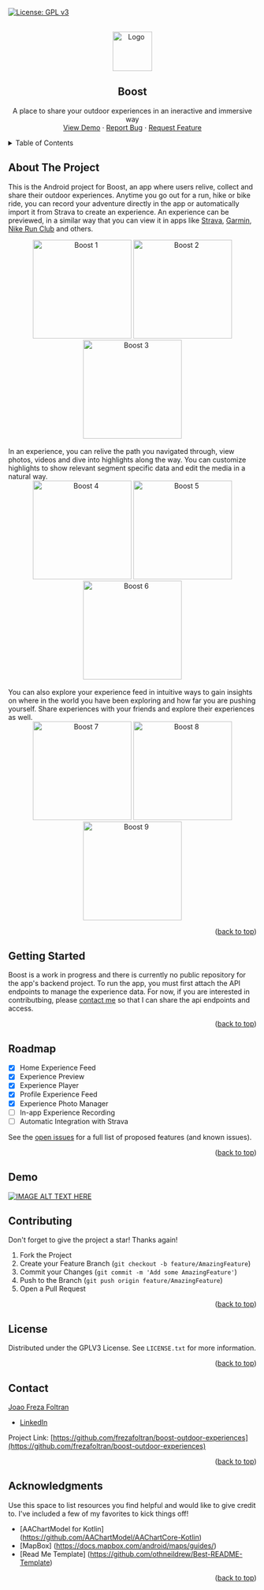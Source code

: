 <div id="top"></div>

[![License: GPL v3](https://img.shields.io/badge/License-GPLv3-blue.svg)](https://www.gnu.org/licenses/gpl-3.0)

<br />
<div align="center">
  <a>
    <img src="https://i.ibb.co/HzbSHXm/lapin-logo-1.png" alt="Logo" height="80">
   </a>

  <h2 align="center">Boost</h2>

  <p align="center">
    A place to share your outdoor experiences in an ineractive and immersive way
    <br />
    <a href="https://github.com/othneildrew/Best-README-Template">View Demo</a>
    ·
    <a href="https://github.com/frezafoltran/boost-outdoor-experiences/issues">Report Bug</a>
    ·
    <a href="https://github.com/frezafoltran/boost-outdoor-experiences/issues">Request Feature</a>
  </p>
</div>



<!-- TABLE OF CONTENTS -->
<details>
  <summary>Table of Contents</summary>
  <ol>
    <li>
      <a href="#about-the-project">About The Project</a>
    </li>
    <li>
      <a href="#getting-started">Getting Started</a>
    </li>
    <li><a href="#roadmap">Roadmap</a></li>
    <li><a href="#demo">Demo</a></li>
    <li><a href="#contributing">Contributing</a></li>
    <li><a href="#license">License</a></li>
    <li><a href="#contact">Contact</a></li>
    <li><a href="#acknowledgments">Acknowledgments</a></li>
  </ol>
</details>


<!-- ABOUT THE PROJECT -->
## About The Project

This is the Android project for Boost, an app where users relive, collect and share their outdoor experiences. Anytime you go out for a run, hike or bike ride, you can record your adventure directly in the app or automatically import it from Strava to create an experience. An experience can be previewed, in a similar way that you can view it in apps like <a href="https://play.google.com/store/apps/details?id=com.strava&hl=en&gl=US">Strava</a>, <a href="https://play.google.com/store/apps/details?id=com.garmin.android.apps.connectmobile&hl=en&gl=US">Garmin</a>, <a href="https://play.google.com/store/apps/details?id=com.nike.plusgps&hl=en&gl=US">Nike Run Club</a> and others.
<br />
<div align="center">
 <img src="https://user-images.githubusercontent.com/27934583/178327159-5bcb3d4c-0811-4a0f-a042-39d98939f86b.jpg" alt="Boost 1" width="200">
  <img src="https://user-images.githubusercontent.com/27934583/178302093-c7110f6c-385c-4739-bb02-35614749a089.jpg" alt="Boost 2" width="200">
  <img src="https://user-images.githubusercontent.com/27934583/178302101-c2ef8005-e012-44a3-a9d0-aaefa8bae066.jpg" alt="Boost 3" width="200">
</div>
<br />
In an experience, you can relive the path you navigated through, view photos, videos and dive into highlights along the way. You can customize highlights to show relevant segment specific data and edit the media in a natural way.

<br />
<div align="center">
  <img src="https://user-images.githubusercontent.com/27934583/178302106-c0edb82c-6a80-4dd0-b2ee-aa7d69d4bdfa.jpg" alt="Boost 4" width="200">
  <img src="https://user-images.githubusercontent.com/27934583/178304022-6848fe7d-8f0a-4104-80da-81f2c1f9d6e8.jpg" alt="Boost 5" width="200">
  <img src="https://user-images.githubusercontent.com/27934583/178302115-eb64cff8-f414-4ba8-8abb-09f9c1693bf6.jpg" alt="Boost 6" width="200">
</div>

<br />
You can also explore your experience feed in intuitive ways to gain insights on where in the world you have been exploring and how far you are pushing yourself. Share experiences with your friends and explore their experiences as well.
<br />

<div align="center">
  <img src="https://user-images.githubusercontent.com/27934583/178302120-828c13e1-0f4f-4317-b2e6-d25bfa323904.jpg" alt="Boost 7" width="200">
  <img src="https://user-images.githubusercontent.com/27934583/178302254-81ae90a4-6792-45fa-9c3c-d98f6bf6f3d9.jpg" alt="Boost 8" width="200">
  <img src="https://user-images.githubusercontent.com/27934583/178302124-59aa027b-8573-4019-8098-e17bb1696400.jpg" alt="Boost 9" width="200">
</div>

<p align="right">(<a href="#top">back to top</a>)</p>


<!-- GETTING STARTED -->
## Getting Started

Boost is a work in progress and there is currently no public repository for the app's backend project. To run the app, you must first attach the API endpoints to manage the experience data. For now, if you are interested in contributbing, please <a href="#Contact">contact me</a> so that I can share the api endpoints and access.

<p align="right">(<a href="#top">back to top</a>)</p>

<!-- ROADMAP -->
## Roadmap

- [x] Home Experience Feed
- [x] Experience Preview
- [x] Experience Player
- [x] Profile Experience Feed
- [x] Experience Photo Manager
- [ ] In-app Experience Recording
- [ ] Automatic Integration with Strava

See the [open issues](https://github.com/frezafoltran/boost-outdoor-experiences/issues) for a full list of proposed features (and known issues).

<p align="right">(<a href="#top">back to top</a>)</p>


<!-- DEMO -->
## Demo
[![IMAGE ALT TEXT HERE](https://img.youtube.com/vi/sEai0DrFrTE/0.jpg)](https://www.youtube.com/watch?v=sEai0DrFrTE)

<!-- CONTRIBUTING -->
## Contributing

Don't forget to give the project a star! Thanks again!

1. Fork the Project
2. Create your Feature Branch (`git checkout -b feature/AmazingFeature`)
3. Commit your Changes (`git commit -m 'Add some AmazingFeature'`)
4. Push to the Branch (`git push origin feature/AmazingFeature`)
5. Open a Pull Request

<p align="right">(<a href="#top">back to top</a>)</p>



<!-- LICENSE -->
## License

Distributed under the GPLV3 License. See `LICENSE.txt` for more information.

<p align="right">(<a href="#top">back to top</a>)</p>



<!-- CONTACT -->
## Contact

<a href="https://frezafoltran.github.io/">Joao Freza Foltran</a>
  - [LinkedIn](https://www.linkedin.com/in/joao-foltran/)

Project Link: [https://github.com/frezafoltran/boost-outdoor-experiences](https://github.com/frezafoltran/boost-outdoor-experiences)

<p align="right">(<a href="#top">back to top</a>)</p>



<!-- ACKNOWLEDGMENTS -->
## Acknowledgments

Use this space to list resources you find helpful and would like to give credit to. I've included a few of my favorites to kick things off!

* [AAChartModel for Kotlin] (https://github.com/AAChartModel/AAChartCore-Kotlin)
* [MapBox] (https://docs.mapbox.com/android/maps/guides/)
* [Read Me Template] (https://github.com/othneildrew/Best-README-Template)

<p align="right">(<a href="#top">back to top</a>)</p>
